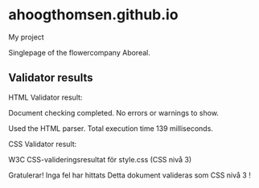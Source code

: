 # ahoogthomsen.github.io
My project

Singlepage of the flowercompany Aboreal.







## Validator results 

HTML Validator result:

Document checking completed. No errors or warnings to show.

Used the HTML parser.
Total execution time 139 milliseconds.


CSS Validator result:

W3C CSS-valideringsresultat för style.css (CSS nivå 3)

Gratulerar! Inga fel har hittats
Detta dokument valideras som CSS nivå 3 !
